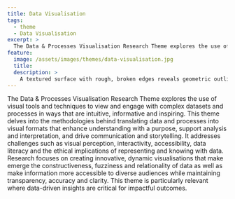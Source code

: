 ```yaml
---
title: Data Visualisation
tags:
  - theme
  - Data Visualisation
excerpt: >
  The Data & Processes Visualisation Research Theme explores the use of visual tools and techniques to view and engage with complex datasets and processes in ways that are intuitive, informative and inspiring.
feature:
  image: /assets/images/themes/data-visualisation.jpg
  title:
  description: >
    A textured surface with rough, broken edges reveals geometric outlines of buildings in blue and red on a grid-like background, symbolizing the intersection of architecture, data visualization, and urban planning.
---
```


The Data & Processes Visualisation Research Theme explores the use of visual tools and techniques to view and engage with complex datasets and processes in ways that are intuitive, informative and inspiring. This theme delves into the methodologies behind translating data and processes into visual formats that enhance understanding with a purpose, support analysis and interpretation, and drive communication and storytelling. It addresses challenges such as visual perception, interactivity, accessibility, data literacy and the ethical implications of representing and knowing with data. Research focuses on creating innovative, dynamic visualisations that make emerge the constructiveness, fuzziness and relationality of data as well as make information more accessible to diverse audiences while maintaining transparency, accuracy and clarity. This theme is particularly relevant where data-driven insights are critical for impactful outcomes.
